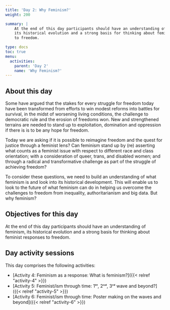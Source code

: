 ```yaml
---
title: 'Day 2: Why Feminism?'
weight: 200

summary: |
    At the end of this day participants should have an understanding of feminism,
    its historical evolution and a strong basis for thinking about feminist responses
    to freedom.

type: docs
toc: true
menu:
  activities:
    parent: 'Day 2'
    name: 'Why Feminism?'
---
```


## About this day

Some have argued that the stakes for every struggle for freedom today have
been transformed from efforts to win modest reforms into battles for survival,
in the midst of worsening living conditions, the challenge to democratic rule
and the erosion of freedoms won. New and strengthened terrains are needed
to stand up to exploitation, domination and oppression if there is is to be any
hope for freedom.

Today we are asking if it is possible to reimagine freedom and the quest for
justice through a feminist lens? Can feminism stand up by (re) asserting what
counts as a feminist issue with respect to different race and class orientation;
with a consideration of queer, trans, and disabled women; and through a
radical and transformative challenge as part of the struggle of achieving
freedom?

To consider these questions, we need to build an understanding of what
feminism is and look into its historical development. This will enable us to look
to the future of what feminism can do in helping us overcome the challenges
to freedom from inequality, authoritarianism and big data. But why feminism?

## Objectives for this day

At the end of this day participants should have an understanding of feminism,
its historical evolution and a strong basis for thinking about feminist responses
to freedom.

## Day activity sessions

This day comprises the following activities:

* [Activity 4: Feminism as a response: What is feminism?]({{< relref "activity-4" >}})
* [Activity 5: Feminist/ism through time: 1ˢᵗ, 2ⁿᵈ, 3ʳᵈ wave and beyond?]({{< relref "activity-5" >}})
* [Activity 6: Feminist/ism through time: Poster making on the waves and beyond]({{< relref "activity-6" >}})

